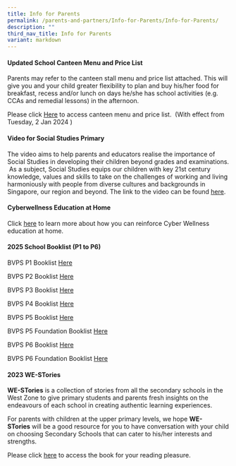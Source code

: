 ```yaml
---
title: Info for Parents
permalink: /parents-and-partners/Info-for-Parents/Info-for-Parents/
description: ""
third_nav_title: Info for Parents
variant: markdown
---
```

#### **Updated School Canteen Menu and Price List** 


  
Parents may refer to the canteen stall menu and price list attached. This will give you and your child greater flexibility to plan and buy his/her food for breakfast, recess and/or lunch on days he/she has school activities (e.g. CCAs and remedial lessons) in the afternoon.  
  
Please click [Here](/files/Parents%20and%20Partners/Info%20for%20Parents/Info%20for%20Parents/BVPS_Stall_Canteen_Menu_for_2024.pdf) to access canteen menu and price list.   (With effect from Tuesday, 2 Jan 2024 )  
  
#### **Video for Social Studies Primary**


The video aims to help parents and educators realise the importance of Social Studies in developing their children beyond grades and examinations.  As a subject, Social Studies equips our children with key 21st century knowledge, values and skills to take on the challenges of working and living harmoniously with people from diverse cultures and backgrounds in Singapore, our region and beyond. The link to the video can be found [here](https://www.youtube.com/watch?v=SDCkCj7sm8s).  
  

#### **Cyberwellness Education at Home**


Click [here](/files/Parents%20and%20Partners/Info%20for%20Parents/Info%20for%20Parents/Parents%20Tip%20Sheet_pdf.pdf) to learn more about how you can reinforce Cyber Wellness education at home.


#### **2025 School Booklist (P1 to P6)**

BVPS P1 Booklist [Here](/files/Parents%20and%20Partners/Info%20for%20Parents/Info%20for%20Parents/Pri_1_Booklist_For_Year_2025.pdf)

BVPS P2 Booklist [Here](/files/Parents%20and%20Partners/Info%20for%20Parents/Info%20for%20Parents/Pri_2_Booklist_For_Year_2025.pdf)

BVPS P3 Booklist [Here](/files/Parents%20and%20Partners/Info%20for%20Parents/Info%20for%20Parents/Pri_3_Booklist_For_Year_2025.pdf)

BVPS P4 Booklist [Here](/files/Parents%20and%20Partners/Info%20for%20Parents/Info%20for%20Parents/Pri_4_Booklist_For_Year_2025.pdf)

BVPS P5 Booklist [Here](/files/Parents%20and%20Partners/Info%20for%20Parents/Info%20for%20Parents/Pri_5_Booklist_For_Year_2025.pdf)

BVPS P5 Foundation Booklist [Here](/files/Parents%20and%20Partners/Info%20for%20Parents/Info%20for%20Parents/Pri_5_FDN_Booklist_For_Year_2025.pdf)

BVPS P6 Booklist [Here](/files/Parents%20and%20Partners/Info%20for%20Parents/Info%20for%20Parents/Pri_6_Booklist_For_Year_2025.pdf)

BVPS P6 Foundation Booklist [Here](/files/Parents%20and%20Partners/Info%20for%20Parents/Info%20for%20Parents/Pri_6_FDN_Booklist_For_Year_2025.pdf)


#### **2023 WE-STories** 


  
**WE-STories** is a collection of stories from all the secondary schools in the West Zone to give primary students and parents fresh insights on the endeavours of each school in creating authentic learning experiences.  
  
For parents with children at the upper primary levels, we hope **WE-STories** will be a good resource for you to have conversation with your child on choosing Secondary Schools that can cater to his/her interests and strengths.  
  
Please click [here](https://online.fliphtml5.com/obrr/qkde/#p=1) to access the book for your reading pleasure.